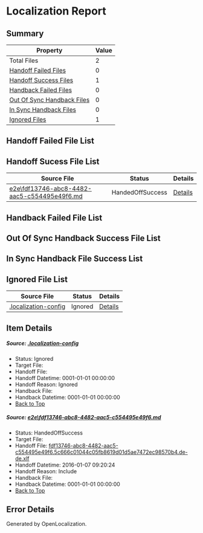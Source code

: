 # <a name='report-top'></a> Localization Report

## Summary
 Property | Value 
 -------- | ----- 
 Total Files | 2
[ Handoff Failed Files ](#handoff-failed-list)| 0
[ Handoff Success Files ](#handoff-success-list)| 1
[ Handback Failed Files ](#handback-failed-list)| 0
[ Out Of Sync Handback Files ](#outofsync-handback-success-list)| 0
[ In Sync Handback Files ](#insync-handback-success-list)| 0
[ Ignored Files ](#ignored-list)| 1

## <a name='handoff-failed-list'></a> Handoff Failed File List

## <a name='handoff-success-list'></a> Handoff Sucess File List
 Source File | Status | Details 
 ----------- | ------ | ------- 
 [e2e\fdf13746-abc8-4482-aac5-c554495e49f6.md](https://github.com/OpenLocalizationTest/oltest/blob/174d8c4c4d61eec4d08ed310221a3838e98b1ba7/e2e/fdf13746-abc8-4482-aac5-c554495e49f6.md) | HandedOffSuccess | [Details](#0cb68ecb9d23d8197c5dc3adfaaa2c2b287e37091)

## <a name='handback-failed-list'></a> Handback Failed File List

## <a name='outofsync-handback-success-list'></a> Out Of Sync Handback Success File List

## <a name='insync-handback-success-list'></a> In Sync Handback File Success List

## <a name='ignored-list'></a> Ignored File List
 Source File | Status | Details 
 ----------- | ------ | ------- 
 [.localization-config](https://github.com/OpenLocalizationTest/oltest/blob/1081974cfcedd32f71890d4aee0caf76f3fa0be3/.localization-config) | Ignored | [Details](#e4725be8631cbe979bbe0fa8b97cd75f1fd41d4d0)

## Item Details
##### <a name='e4725be8631cbe979bbe0fa8b97cd75f1fd41d4d0'></a> Source: [.localization-config](https://github.com/OpenLocalizationTest/oltest/blob/1081974cfcedd32f71890d4aee0caf76f3fa0be3/.localization-config)
* Status: Ignored
* Target File: 
* Handoff File: 
* Handoff Datetime: 0001-01-01 00:00:00
* Handoff Reason: Ignored
* Handback File: 
* Handback Datetime: 0001-01-01 00:00:00
* [Back to Top](#report-top)

##### <a name='0cb68ecb9d23d8197c5dc3adfaaa2c2b287e37091'></a> Source: [e2e\fdf13746-abc8-4482-aac5-c554495e49f6.md](https://github.com/OpenLocalizationTest/oltest/blob/174d8c4c4d61eec4d08ed310221a3838e98b1ba7/e2e/fdf13746-abc8-4482-aac5-c554495e49f6.md)
* Status: HandedOffSuccess
* Target File: 
* Handoff File: [fdf13746-abc8-4482-aac5-c554495e49f6.5c666c01044c05fb8619d01d5ae7472ec98570b4.de-de.xlf](https://github.com/OpenLocalizationTestOrg/olhandoff/blob/b28edd8b854c1025d07b3e2d3533cb4ab2a4d94a/ol-handoff/OpenLocalizationTestOrg/oltest.de-de/yufeih/fdf13746-abc8-4482-aac5-c554495e49f6.5c666c01044c05fb8619d01d5ae7472ec98570b4.de-de.xlf)
* Handoff Datetime: 2016-01-07 09:20:24
* Handoff Reason: Include
* Handback File: 
* Handback Datetime: 0001-01-01 00:00:00
* [Back to Top](#report-top)


## Error Details

Generated by OpenLocalization.
